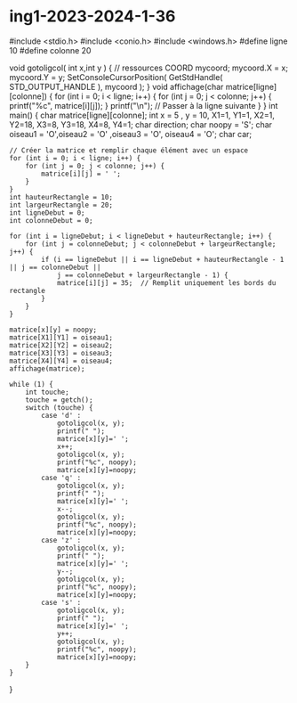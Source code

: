 # ing1-2023-2024-1-36
#include <stdio.h>
#include <conio.h>
#include <windows.h>
#define ligne 10
#define colonne 20



void gotoligcol( int x,int y )
{
// ressources
    COORD mycoord;
    mycoord.X = x;
    mycoord.Y = y;
    SetConsoleCursorPosition( GetStdHandle( STD_OUTPUT_HANDLE ), mycoord );
}
void affichage(char matrice[ligne][colonne])
{
    for (int i = 0; i < ligne; i++) {
        for (int j = 0; j < colonne; j++) {
            printf("%c", matrice[i][j]);
        }
        printf("\n");  // Passer à la ligne suivante
    }
}
int main() {
    char matrice[ligne][colonne];
    int x = 5 , y = 10, X1=1, Y1=1, X2=1, Y2=18, X3=8, Y3=18, X4=8, Y4=1;
    char direction;
    char noopy = 'S';
    char oiseau1 = 'O',oiseau2 = 'O' ,oiseau3 = 'O', oiseau4 = 'O';
    char car;

    // Créer la matrice et remplir chaque élément avec un espace
    for (int i = 0; i < ligne; i++) {
        for (int j = 0; j < colonne; j++) {
            matrice[i][j] = ' ';
        }
    }
    int hauteurRectangle = 10;
    int largeurRectangle = 20;
    int ligneDebut = 0;
    int colonneDebut = 0;

    for (int i = ligneDebut; i < ligneDebut + hauteurRectangle; i++) {
        for (int j = colonneDebut; j < colonneDebut + largeurRectangle; j++) {
            if (i == ligneDebut || i == ligneDebut + hauteurRectangle - 1 || j == colonneDebut ||
                j == colonneDebut + largeurRectangle - 1) {
                matrice[i][j] = 35;  // Remplit uniquement les bords du rectangle
            }
        }
    }

    matrice[x][y] = noopy;
    matrice[X1][Y1] = oiseau1;
    matrice[X2][Y2] = oiseau2;
    matrice[X3][Y3] = oiseau3;
    matrice[X4][Y4] = oiseau4;
    affichage(matrice);

    while (1) {
        int touche;
        touche = getch();
        switch (touche) {
            case 'd' :
                gotoligcol(x, y);
                printf(" ");
                matrice[x][y]=' ';
                x++;
                gotoligcol(x, y);
                printf("%c", noopy);
                matrice[x][y]=noopy;
            case 'q' :
                gotoligcol(x, y);
                printf(" ");
                matrice[x][y]=' ';
                x--;
                gotoligcol(x, y);
                printf("%c", noopy);
                matrice[x][y]=noopy;
            case 'z' :
                gotoligcol(x, y);
                printf(" ");
                matrice[x][y]=' ';
                y--;
                gotoligcol(x, y);
                printf("%c", noopy);
                matrice[x][y]=noopy;
            case 's' :
                gotoligcol(x, y);
                printf(" ");
                matrice[x][y]=' ';
                y++;
                gotoligcol(x, y);
                printf("%c", noopy);
                matrice[x][y]=noopy;
        }
    }
}
